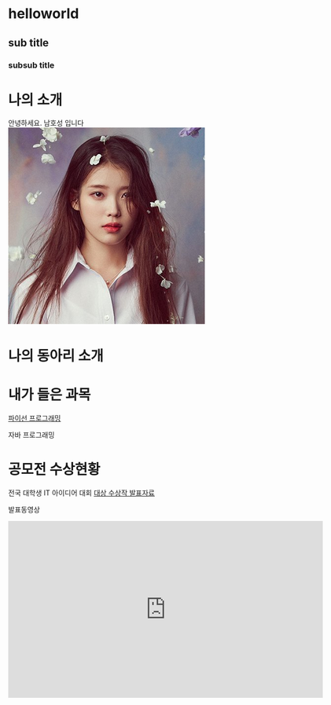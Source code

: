 # helloworld
## sub title 
### subsub title

# 나의 소개 

안녕하세요. 남호성 입니다 
<img src = "1.jpg " /> <br>
# 나의 동아리 소개 

# 내가 들은 과목 
[파이선 프로그래밍](https://python.org) 

자바 프로그래밍

# 공모전 수상현황 
전국 대학생 IT 아이디어 대회 
[대상 수상작 발표자료](/presentation.ppt.pptx)

발표동영상
<iframe width="640" height="360" src="https://www.youtube.com/embed/OKw80k8tlLM" title="[DMU] 굿바이 동미대 홍보대사 3기😢ㅣ홍보대사 고민하고 있다면 시청 필수!🙌🏻" frameborder="0" allow="accelerometer; autoplay; clipboard-write; encrypted-media; gyroscope; picture-in-picture; web-share" allowfullscreen></iframe>


